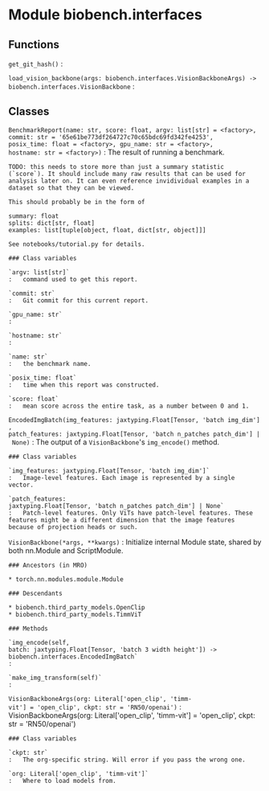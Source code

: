 Module biobench.interfaces
==========================

Functions
---------

`get_git_hash()`
:   

`load_vision_backbone(args: biobench.interfaces.VisionBackboneArgs) ‑> biobench.interfaces.VisionBackbone`
:   

Classes
-------

`BenchmarkReport(name: str, score: float, argv: list[str] = <factory>, commit: str = '65e61be773df264727c70c65bdc69fd342fe4253', posix_time: float = <factory>, gpu_name: str = <factory>, hostname: str = <factory>)`
:   The result of running a benchmark.
    
    TODO: this needs to store more than just a summary statistic (`score`). It should include many raw results that can be used for analysis later on. It can even reference invidividual examples in a dataset so that they can be viewed.
    
    This should probably be in the form of
    
    summary: float
    splits: dict[str, float]
    examples: list[tuple[object, float, dict[str, object]]]
    
    See notebooks/tutorial.py for details.

    ### Class variables

    `argv: list[str]`
    :   command used to get this report.

    `commit: str`
    :   Git commit for this current report.

    `gpu_name: str`
    :

    `hostname: str`
    :

    `name: str`
    :   the benchmark name.

    `posix_time: float`
    :   time when this report was constructed.

    `score: float`
    :   mean score across the entire task, as a number between 0 and 1.

`EncodedImgBatch(img_features: jaxtyping.Float[Tensor, 'batch img_dim'], patch_features: jaxtyping.Float[Tensor, 'batch n_patches patch_dim'] | None)`
:   The output of a `VisionBackbone`'s `img_encode()` method.

    ### Class variables

    `img_features: jaxtyping.Float[Tensor, 'batch img_dim']`
    :   Image-level features. Each image is represented by a single vector.

    `patch_features: jaxtyping.Float[Tensor, 'batch n_patches patch_dim'] | None`
    :   Patch-level features. Only ViTs have patch-level features. These features might be a different dimension that the image features because of projection heads or such.

`VisionBackbone(*args, **kwargs)`
:   Initialize internal Module state, shared by both nn.Module and ScriptModule.

    ### Ancestors (in MRO)

    * torch.nn.modules.module.Module

    ### Descendants

    * biobench.third_party_models.OpenClip
    * biobench.third_party_models.TimmViT

    ### Methods

    `img_encode(self, batch: jaxtyping.Float[Tensor, 'batch 3 width height']) ‑> biobench.interfaces.EncodedImgBatch`
    :

    `make_img_transform(self)`
    :

`VisionBackboneArgs(org: Literal['open_clip', 'timm-vit'] = 'open_clip', ckpt: str = 'RN50/openai')`
:   VisionBackboneArgs(org: Literal['open_clip', 'timm-vit'] = 'open_clip', ckpt: str = 'RN50/openai')

    ### Class variables

    `ckpt: str`
    :   The org-specific string. Will error if you pass the wrong one.

    `org: Literal['open_clip', 'timm-vit']`
    :   Where to load models from.